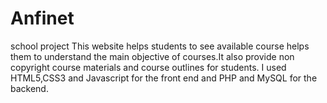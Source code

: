 # Anfinet
school project
This website helps students to see available course helps them to understand the main objective of courses.It also provide non copyright course materials and course outlines for students.
I used HTML5,CSS3 and Javascript for the front end and PHP and MySQL for the backend.
